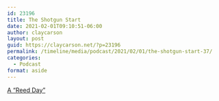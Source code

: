 ```yaml
---
id: 23196
title: The Shotgun Start
date: 2021-02-01T09:10:51-06:00
author: claycarson
layout: post
guid: https://claycarson.net/?p=23196
permalink: /timeline/media/podcast/2021/02/01/the-shotgun-start-37/
categories:
  - Podcast
format: aside
---
```

<div class="media-details"><a href="">A “Reed Day”</a></div>

<div class="media-creator"></div>

<div class="media-rating"></div>